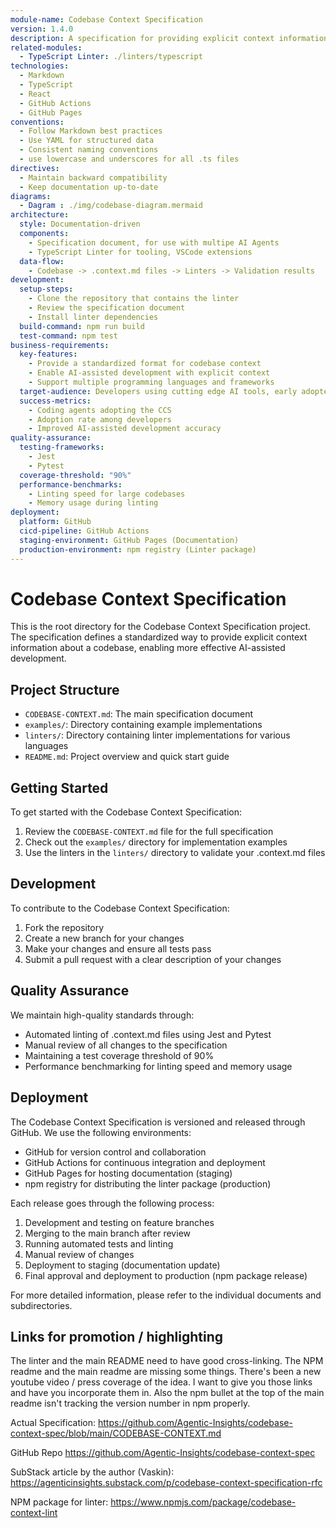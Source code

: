 ```yaml
---
module-name: Codebase Context Specification
version: 1.4.0
description: A specification for providing explicit context information about a codebase
related-modules: 
  - TypeScript Linter: ./linters/typescript
technologies:
  - Markdown
  - TypeScript
  - React
  - GitHub Actions
  - GitHub Pages
conventions:
  - Follow Markdown best practices
  - Use YAML for structured data
  - Consistent naming conventions
  - use lowercase and underscores for all .ts files
directives:
  - Maintain backward compatibility
  - Keep documentation up-to-date
diagrams:
  - Dagram : ./img/codebase-diagram.mermaid
architecture:
  style: Documentation-driven
  components:
    - Specification document, for use with multipe AI Agents
    - TypeScript Linter for tooling, VSCode extensions
  data-flow: 
    - Codebase -> .context.md files -> Linters -> Validation results
development:
  setup-steps:
    - Clone the repository that contains the linter
    - Review the specification document
    - Install linter dependencies
  build-command: npm run build
  test-command: npm test
business-requirements:
  key-features:
    - Provide a standardized format for codebase context
    - Enable AI-assisted development with explicit context
    - Support multiple programming languages and frameworks
  target-audience: Developers using cutting edge AI tools, early adopters
  success-metrics:
    - Coding agents adopting the CCS
    - Adoption rate among developers
    - Improved AI-assisted development accuracy
quality-assurance:
  testing-frameworks:
    - Jest
    - Pytest
  coverage-threshold: "90%"
  performance-benchmarks:
    - Linting speed for large codebases
    - Memory usage during linting
deployment:
  platform: GitHub
  cicd-pipeline: GitHub Actions
  staging-environment: GitHub Pages (Documentation)
  production-environment: npm registry (Linter package)
---
```


# Codebase Context Specification

This is the root directory for the Codebase Context Specification project. The specification defines a standardized way to provide explicit context information about a codebase, enabling more effective AI-assisted development.

## Project Structure

- `CODEBASE-CONTEXT.md`: The main specification document
- `examples/`: Directory containing example implementations
- `linters/`: Directory containing linter implementations for various languages
- `README.md`: Project overview and quick start guide

## Getting Started

To get started with the Codebase Context Specification:

1. Review the `CODEBASE-CONTEXT.md` file for the full specification
2. Check out the `examples/` directory for implementation examples
3. Use the linters in the `linters/` directory to validate your .context.md files

## Development

To contribute to the Codebase Context Specification:

1. Fork the repository
2. Create a new branch for your changes
3. Make your changes and ensure all tests pass
4. Submit a pull request with a clear description of your changes

## Quality Assurance

We maintain high-quality standards through:

- Automated linting of .context.md files using Jest and Pytest
- Manual review of all changes to the specification
- Maintaining a test coverage threshold of 90%
- Performance benchmarking for linting speed and memory usage

## Deployment

The Codebase Context Specification is versioned and released through GitHub. We use the following environments:

- GitHub for version control and collaboration
- GitHub Actions for continuous integration and deployment
- GitHub Pages for hosting documentation (staging)
- npm registry for distributing the linter package (production)

Each release goes through the following process:

1. Development and testing on feature branches
2. Merging to the main branch after review
3. Running automated tests and linting
4. Manual review of changes
5. Deployment to staging (documentation update)
6. Final approval and deployment to production (npm package release)

For more detailed information, please refer to the individual documents and subdirectories.

## Links for promotion / highlighting

The linter and the main README need to have good cross-linking. The NPM readme and the main readme are missing some things. There's been a new youtube video / press coverage of the idea. I want to give you those links and have you incorporate them in. Also the npm bullet at the top of the main readme isn't tracking the version number in npm properly.

Actual Specification:
https://github.com/Agentic-Insights/codebase-context-spec/blob/main/CODEBASE-CONTEXT.md

GitHub Repo
https://github.com/Agentic-Insights/codebase-context-spec

SubStack article by the author (Vaskin):
https://agenticinsights.substack.com/p/codebase-context-specification-rfc

NPM package for linter:
https://www.npmjs.com/package/codebase-context-lint
